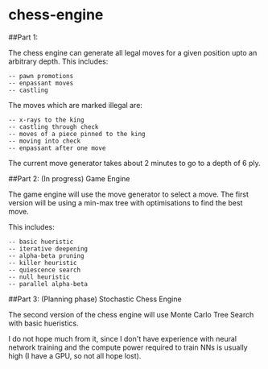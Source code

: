 # chess-engine

##Part 1:

The chess engine can generate all legal moves for a given position upto an arbitrary depth.
This includes:
```
-- pawn promotions
-- enpassant moves
-- castling
```

The moves which are marked illegal are:
```
-- x-rays to the king
-- castling through check
-- moves of a piece pinned to the king
-- moving into check
-- enpassant after one move
```

The current move generator takes about 2 minutes to go to a depth of 6 ply. 


##Part 2: (In progress) Game Engine

The game engine will use the move generator to select a move. The first version will be using a min-max tree with optimisations to find the best move.

This includes:
```
-- basic hueristic
-- iterative deepening
-- alpha-beta pruning
-- killer heuristic
-- quiescence search
-- null heuristic
-- parallel alpha-beta
```

##Part 3: (Planning phase) Stochastic Chess Engine

The second version of the chess engine will use Monte Carlo Tree Search with basic hueristics. 

I do not hope much from it, since I don't have experience with neural network training and the compute power required to train NNs is usually high (I have a GPU, so not all hope lost). 
